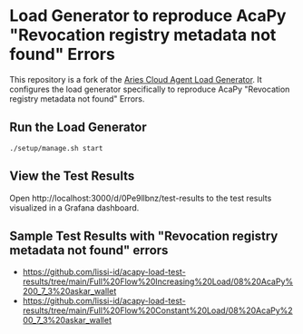 # Load Generator to reproduce AcaPy "Revocation registry metadata not found" Errors

This repository is a fork of the [Aries Cloud Agent Load Generator](https://github.com/My-DIGI-ID/aries-cloudagent-loadgenerator). It configures the load generator specifically to reproduce AcaPy "Revocation registry metadata not found" Errors.

## Run the Load Generator
```
./setup/manage.sh start
```

## View the Test Results
Open http://localhost:3000/d/0Pe9llbnz/test-results to the test results visualized in a Grafana dashboard.

## Sample Test Results with "Revocation registry metadata not found" errors
- https://github.com/lissi-id/acapy-load-test-results/tree/main/Full%20Flow%20Increasing%20Load/08%20AcaPy%200_7_3%20askar_wallet
- https://github.com/lissi-id/acapy-load-test-results/tree/main/Full%20Flow%20Constant%20Load/08%20AcaPy%200_7_3%20askar_wallet

